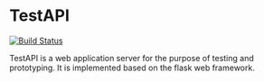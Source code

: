 # TestAPI

[![Build Status](https://www.travis-ci.com/phaesoo/testapi.svg?branch=main)](https://www.travis-ci.com/phaesoo/testapi)

TestAPI is a web application server for the purpose of testing and prototyping.
It is implemented based on the flask web framework.

